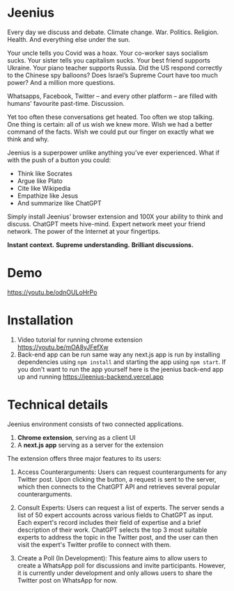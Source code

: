# Jeenius
Every day we discuss and debate. Climate change. War. Politics. Religion. 
Health. And everything else under the sun. 

Your uncle tells you Covid was a hoax. Your co-worker says socialism sucks. 
Your sister tells you capitalism sucks. Your best friend supports Ukraine. Your 
piano teacher supports Russia. Did the US respond correctly to the Chinese 
spy balloons? Does Israel’s Supreme Court have too much power? And a 
million more questions.

Whatsapps, Facebook, Twitter – and every other platform – are filled with 
humans’ favourite past-time. Discussion. 

Yet too often these conversations get heated. Too often we stop talking. One 
thing is certain: all of us wish we knew more. Wish we had a better command
of the facts. Wish we could put our finger on exactly what we think and why.

Jeenius is a superpower unlike anything you’ve ever experienced. What if 
with the push of a button you could:
- Think like Socrates
- Argue like Plato
- Cite like Wikipedia
- Empathize like Jesus
- And summarize like ChatGPT

Simply install Jeenius’ browser extension and 100X your ability to think and 
discuss. ChatGPT meets hive-mind. Expert network meet your friend network.
The power of the Internet at your fingertips. 

**Instant context.** 
**Supreme understanding.** 
**Brilliant discussions.** 

# Demo
https://youtu.be/odnOULoHrPo

# Installation
1. Video tutorial for running chrome extension https://youtu.be/mOA8yJFefXw
4. Back-end app can be run same way any next.js app is run by installing dependencies using `npm install` and starting the app using `npm start`. If you don't want to run the app yourself here is the jeenius back-end app up and running https://jeenius-backend.vercel.app

# Technical details
Jeenius environment consists of two connected applications. 

1. **Chrome extension**, serving as a client UI
2. A **next.js app** serving as a server for the extension

The extension offers three major features to its users:
1. Access Counterarguments:
Users can request counterarguments for any Twitter post. Upon clicking the button, a request is sent to the server, which then connects to the ChatGPT API and retrieves several popular counterarguments.

2. Consult Experts:
Users can request a list of experts. The server sends a list of 50 expert accounts across various fields to ChatGPT as input. Each expert's record includes their field of expertise and a brief description of their work. ChatGPT selects the top 3 most suitable experts to address the topic in the Twitter post, and the user can then visit the expert's Twitter profile to connect with them.

3. Create a Poll (In Development):
This feature aims to allow users to create a WhatsApp poll for discussions and invite participants. However, it is currently under development and only allows users to share the Twitter post on WhatsApp for now.